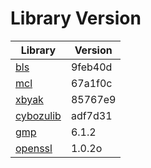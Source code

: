 # Library Version

Library | Version
------- | -------
[bls](https://github.com/herumi/bls) | 9feb40d
[mcl](https://github.com/herumi/mcl) | 67a1f0c
[xbyak](https://github.com/herumi/xbyak) | 85767e9
[cybozulib](https://github.com/herumi/cybozulib) | adf7d31
[gmp](https://gmplib.org) | 6.1.2
[openssl](https://openssl.org) | 1.0.2o
